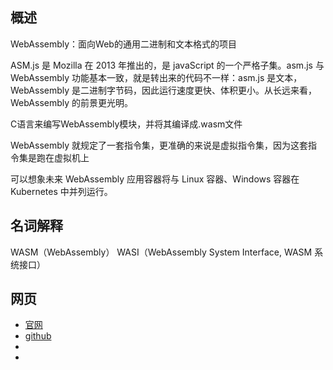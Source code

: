 
## 概述

WebAssembly：面向Web的通用二进制和文本格式的项目

ASM.js 是 Mozilla 在 2013 年推出的，是 javaScript 的一个严格子集。asm.js 与 WebAssembly 功能基本一致，就是转出来的代码不一样：asm.js 是文本，WebAssembly 是二进制字节码，因此运行速度更快、体积更小。从长远来看，WebAssembly 的前景更光明。

C语言来编写WebAssembly模块，并将其编译成.wasm文件

WebAssembly 就规定了一套指令集，更准确的来说是虚拟指令集，因为这套指令集是跑在虚拟机上

可以想象未来 WebAssembly 应用容器将与 Linux 容器、Windows 容器在 Kubernetes 中并列运行。


## 名词解释

WASM（WebAssembly）
WASI（WebAssembly System Interface, WASM 系统接口）


## 网页

- [官网](https://webassembly.org/)
- [github]()
- []()
- []()
